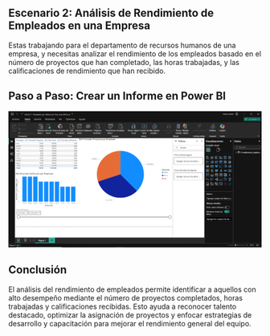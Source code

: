 ## Escenario 2: Análisis de Rendimiento de Empleados en una Empresa

Estas trabajando para el departamento de recursos humanos de una empresa, y necesitas
analizar el rendimiento de los empleados basado en el número de proyectos que han
completado, las horas trabajadas, y las calificaciones de rendimiento que han recibido.

## Paso a Paso: Crear un Informe en Power BI

![Captura de pantalla del escenario 2 en Power BI](lab14_2.png)

## Conclusión

El análisis del rendimiento de empleados permite identificar a aquellos con alto desempeño mediante el número de proyectos completados, horas trabajadas y calificaciones recibidas. Esto ayuda a reconocer talento destacado, optimizar la asignación de proyectos y enfocar estrategias de desarrollo y capacitación para mejorar el rendimiento general del equipo.
